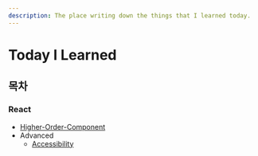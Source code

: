 ```yaml
---
description: The place writing down the things that I learned today.
---
```


# Today I Learned

## 목차

### React

* [Higher-Order-Component](https://github.com/tidyline/til/blob/master/React.md#higher-order-components-wip)
* Advanced
  * [Accessibility](https://github.com/tidyline/til/blob/master/Accessibility.md)
